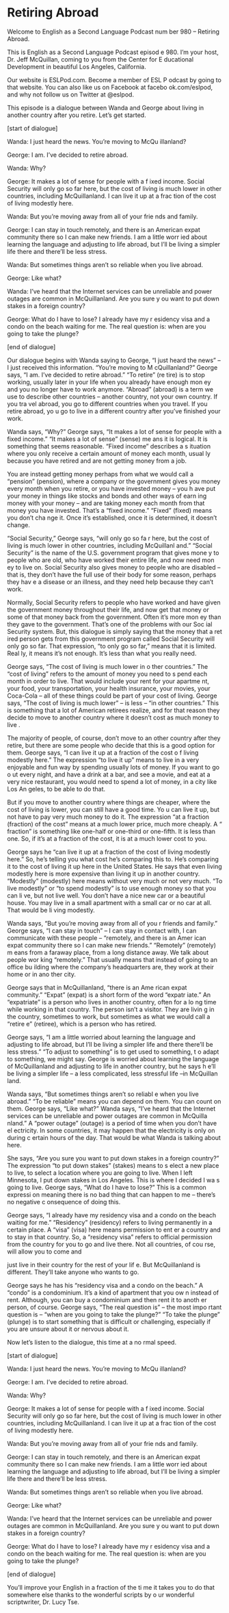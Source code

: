 # Retiring Abroad

Welcome to English as a Second Language Podcast num ber 980 – Retiring Abroad.

This is English as a Second Language Podcast episod e 980. I’m your host, Dr. Jeff McQuillan, coming to you from the Center for E ducational Development in beautiful Los Angeles, California.

Our website is ESLPod.com. Become a member of ESL P odcast by going to that website. You can also like us on Facebook at facebo ok.com/eslpod, and why not follow us on Twitter at @eslpod.

This episode is a dialogue between Wanda and George  about living in another country after you retire. Let’s get started.

[start of dialogue]

Wanda: I just heard the news. You’re moving to McQu illanland?

George: I am. I’ve decided to retire abroad.

Wanda: Why?

George: It makes a lot of sense for people with a f ixed income. Social Security will only go so far here, but the cost of living is  much lower in other countries, including McQuillanland. I can live it up at a frac tion of the cost of living modestly here.

Wanda: But you’re moving away from all of your frie nds and family.

George: I can stay in touch remotely, and there is an American expat community there so I can make new friends. I am a little worr ied about learning the language and adjusting to life abroad, but I’ll be living a simpler life there and there’ll be less stress.

Wanda: But sometimes things aren’t so reliable when  you live abroad.

George: Like what?

Wanda: I’ve heard that the Internet services can be  unreliable and power outages are common in McQuillanland. Are you sure y ou want to put down stakes in a foreign country?

George: What do I have to lose? I already have my r esidency visa and a condo on the beach waiting for me. The real question is: when are you going to take the plunge?

[end of dialogue]

Our dialogue begins with Wanda saying to George, “I  just heard the news” – I just received this information. “You’re moving to M cQuillanland?” George says, “I am. I’ve decided to retire abroad.” “To retire” (re tire) is to stop working, usually later in your life when you already have enough mon ey and you no longer have to work anymore. “Abroad” (abroad) is a term we use  to describe other countries – another country, not your own country. If you tra vel abroad, you go to different countries when you travel. If you retire abroad, yo u go to live in a different country after you’ve finished your work.

Wanda says, “Why?” George says, “It makes a lot of sense for people with a fixed income.” “It makes a lot of sense” (sense) me ans it is logical. It is something that seems reasonable. “Fixed income” describes a s ituation where you only receive a certain amount of money each month, usual ly because you have retired and are not getting money from a job.

You are instead getting money perhaps from what we would call a “pension” (pension), where a company or the government gives you money every month when you retire, or you have invested money – you h ave put your money in things like stocks and bonds and other ways of earn ing money with your money – and are taking money each month from that money you  have invested. That’s a “fixed income.” “Fixed” (fixed) means you don’t cha nge it. Once it’s established, once it is determined, it doesn’t change.

“Social Security,” George says, “will only go so fa r here, but the cost of living is much lower in other countries, including McQuillanl and.” “Social Security” is the name of the U.S. government program that gives mone y to people who are old, who have worked their entire life, and now need mon ey to live on. Social Security also gives money to people who are disabled – that is, they don’t have the full use of their body for some reason, perhaps they hav e a disease or an illness, and they need help because they can’t work.

Normally, Social Security refers to people who have  worked and have given the government money throughout their life, and now get  that money or some of that money back from the government. Often it’s more mon ey than they gave to the government. That’s one of the problems with our Soc ial Security system. But, this dialogue is simply saying that the money that a ret ired person gets from this government program called Social Security will only  go so far. That expression, “to only go so far,” means that it is limited. Real ly, it means it’s not enough. It’s less than what you really need.

George says, “The cost of living is much lower in o ther countries.” The “cost of living” refers to the amount of money you need to s pend each month in order to live. That would include your rent for your apartme nt, your food, your transportation, your health insurance, your movies,  your Coca-Cola – all of these things could be part of your cost of living. George  says, “The cost of living is much lower” – is less – “in other countries.” This is something that a lot of American retirees realize, and for that reason they  decide to move to another country where it doesn’t cost as much money to live .

The majority of people, of course, don’t move to an other country after they retire, but there are some people who decide that this is a  good option for them. George says, “I can live it up at a fraction of the cost o f living modestly here.” The expression “to live it up” means to live in a very enjoyable and fun way by spending usually lots of money. If you want to go o ut every night, and have a drink at a bar, and see a movie, and eat at a very nice restaurant, you would need to spend a lot of money, in a city like Los An geles, to be able to do that.

But if you move to another country where things are  cheaper, where the cost of living is lower, you can still have a good time. Yo u can live it up, but not have to pay very much money to do it. The expression “at a fraction (fraction) of the cost” means at a much lower price, much more cheaply. A “ fraction” is something like one-half or one-third or one-fifth. It is less than  one. So, if it’s at a fraction of the cost, it is at a much lower cost to you.

George says he “can live it up at a fraction of the  cost of living modestly here.” So, he’s telling you what cost he’s comparing this to. He’s comparing it to the cost of living it up here in the United States. He says that even living modestly here is more expensive than living it up in another  country. “Modestly” (modestly) here means without very much or not very much. “To live modestly” or “to spend modestly” is to use enough money so that you can li ve, but not live well. You don’t have a nice new car or a beautiful house. You  may live in a small apartment with a small car or no car at all. That would be li ving modestly.

Wanda says, “But you’re moving away from all of you r friends and family.” George says, “I can stay in touch” – I can stay in contact with, I can communicate with these people – “remotely, and there is an Amer ican expat community there so I can make new friends.” “Remotely” (remotely) m eans from a faraway place, from a long distance away. We talk about people wor king “remotely.” That usually means that instead of going to an office bu ilding where the company’s headquarters are, they work at their home or in ano ther city.

George says that in McQuillanland, “there is an Ame rican expat community.” “Expat” (expat) is a short form of the word “expatr iate.” An “expatriate” is a person who lives in another country, often for a lo ng time while working in that country. The person isn’t a visitor. They are livin g in the country, sometimes to work, but sometimes as what we would call a “retire e” (retiree), which is a person who has retired.

George says, “I am a little worried about learning the language and adjusting to life abroad, but I’ll be living a simpler life and there there’ll be less stress.” “To adjust to something” is to get used to something, t o adapt to something, we might say. George is worried about learning the language of McQuillanland and adjusting to life in another country, but he says h e’ll be living a simpler life – a less complicated, less stressful life –in McQuillan land.

Wanda says, “But sometimes things aren’t so reliabl e when you live abroad.” “To be reliable” means you can depend on them. You can count on them. George says, “Like what?” Wanda says, “I’ve heard that the  Internet services can be unreliable and power outages are common in McQuilla nland.” A “power outage” (outage) is a period of time when you don’t have el ectricity. In some countries, it may happen that the electricity is only on during c ertain hours of the day. That would be what Wanda is talking about here.

She says, “Are you sure you want to put down stakes  in a foreign country?” The expression “to put down stakes” (stakes) means to s elect a new place to live, to select a location where you are going to live. When  I left Minnesota, I put down stakes in Los Angeles. This is where I decided I wa s going to live. George says, “What do I have to lose?” This is a common expressi on meaning there is no bad thing that can happen to me – there’s no negative c onsequence of doing this.

George says, “I already have my residency visa and a condo on the beach waiting for me.” “Residency” (residency) refers to living permanently in a certain place. A “visa” (visa) here means permission to ent er a country and to stay in that country. So, a “residency visa” refers to official permission from the country for you to go and live there. Not all countries, of cou rse, will allow you to come and

just live in their country for the rest of your lif e. But McQuillanland is different. They’ll take anyone who wants to go.

George says he has his “residency visa and a condo on the beach.” A “condo” is a condominium. It’s a kind of apartment that you ow n instead of rent. Although, you can buy a condominium and then rent it to anoth er person, of course. George says, “The real question is” – the most impo rtant question is – “when are you going to take the plunge?” “To take the plunge”  (plunge) is to start something that is difficult or challenging, especially if you  are unsure about it or nervous about it.

Now let’s listen to the dialogue, this time at a no rmal speed.

[start of dialogue]

Wanda: I just heard the news. You’re moving to McQu illanland?

George: I am. I’ve decided to retire abroad.

Wanda: Why?

George: It makes a lot of sense for people with a f ixed income. Social Security will only go so far here, but the cost of living is  much lower in other countries, including McQuillanland. I can live it up at a frac tion of the cost of living modestly here.

Wanda: But you’re moving away from all of your frie nds and family.

George: I can stay in touch remotely, and there is an American expat community there so I can make new friends. I am a little worr ied about learning the language and adjusting to life abroad, but I’ll be living a simpler life there and there’ll be less stress.

Wanda: But sometimes things aren’t so reliable when  you live abroad.

George: Like what?

Wanda: I’ve heard that the Internet services can be  unreliable and power outages are common in McQuillanland. Are you sure y ou want to put down stakes in a foreign country?

 George: What do I have to lose? I already have my r esidency visa and a condo on the beach waiting for me. The real question is: when are you going to take the plunge?

[end of dialogue]

You’ll improve your English in a fraction of the ti me it takes you to do that somewhere else thanks to the wonderful scripts by o ur wonderful scriptwriter, Dr. Lucy Tse.



